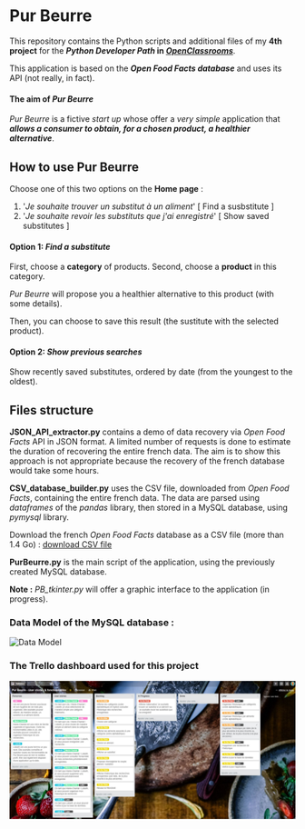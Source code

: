 # Pur Beurre

This repository contains the Python scripts and additional files of my __4th project__ for the __*Python Developer Path* in [*OpenClassrooms*](https://openclassrooms.com/paths/developpeur-se-dapplication-python)__.

This application is based on the __*Open Food Facts database*__ and uses its API (not really, in fact).

#### The aim of *Pur Beurre*

*Pur Beurre* is a fictive *start up* whose offer a *very simple* application that __*allows a consumer to obtain, for a chosen product, a healthier alternative*__.

## How to use Pur Beurre

Choose one of this two options on the __Home page__ :
1. '*Je souhaite trouver un substitut à un aliment*' [ Find a susbstitute ]
2. '*Je souhaite revoir les substituts que j'ai enregistré*' [ Show saved substitutes ]

#### Option 1: *Find a substitute*

First, choose a __category__ of products.
Second, choose a __product__ in this category.

*Pur Beurre* will propose you a healthier alternative to this product (with some details).

Then, you can choose to save this result (the sustitute with the selected product).

#### Option 2: *Show previous searches*

Show recently saved substitutes, ordered by date (from the youngest to the oldest).


## Files structure

__JSON_API_extractor.py__ contains a demo of data recovery via *Open Food Facts* API in JSON format. A limited number of requests is done to estimate the duration of recovering the entire french data.
The aim is to show this approach is not appropriate because the recovery of the french database would take some hours.

__CSV_database_builder.py__ uses the CSV file, downloaded from *Open Food Facts*, containing the entire french data.
The data are parsed using *dataframes* of the *pandas* library, then stored in a MySQL database, using *pymysql* library.

Download the french *Open Food Facts* database as a CSV file (more than 1.4 Go) : [download CSV file](https://fr.openfoodfacts.org/data/fr.openfoodfacts.org.products.csv)

__PurBeurre.py__ is the main script of the application, using the previously created MySQL database.

__Note :__ *PB_tkinter.py* will offer a graphic interface to the application (in progress).

### Data Model of the MySQL database :

![Data Model](https://github.com/Louis-Gabriel-TM/PurBeurre/blob/master/images/data_model.JPG)

### The Trello dashboard used for this project

![Trello dashboard](https://github.com/Louis-Gabriel-TM/P5_PurBeurre/blob/master/images/P5%20-%20Capture%20dashboard%20Trello.JPG)